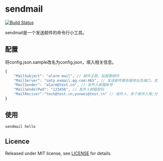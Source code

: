 # sendmail

[![Build Status](https://www.travis-ci.org/zs5460/sendmail.svg?branch=master)](https://www.travis-ci.org/zs5460/sendmail)

sendmail是一个发送邮件的命令行小工具。

## 配置

将config.json.sample改名为config.json，填入相关信息。

```javascript
{
    "MailSubject": "alarm mail", // 邮件主题，如报警邮件
    "MailServer": "smtp.exmail.qq.com:465", // 发送邮件服务器地址及端口，支持25|465|587
    "MailSender": "alarm@test.cn", // 发件人邮箱帐号
    "MailSenderPwd": "123456", // 发件人邮箱密码
    "MailReciver":"tech@test.cn;yunwei@test.cn" // 收件人，多个收件人用;分隔
}
```

## 使用

```shell
sendmail hello
```

## Licence

Released under MIT license, see [LICENSE](LICENSE) for details.
